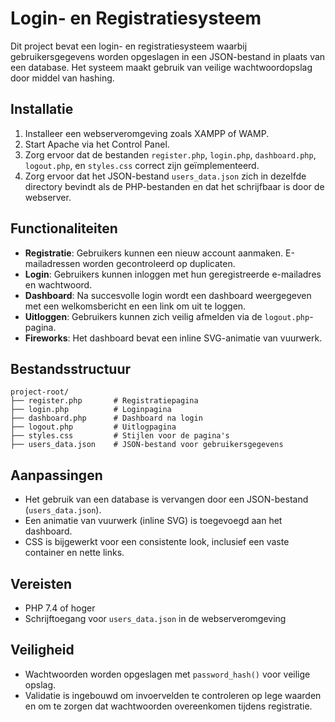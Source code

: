 # Login- en Registratiesysteem

Dit project bevat een login- en registratiesysteem waarbij gebruikersgegevens worden opgeslagen in een JSON-bestand in plaats van een database. Het systeem maakt gebruik van veilige wachtwoordopslag door middel van hashing.

## Installatie
1. Installeer een webserveromgeving zoals XAMPP of WAMP.
2. Start Apache via het Control Panel.
3. Zorg ervoor dat de bestanden `register.php`, `login.php`, `dashboard.php`, `logout.php`, en `styles.css` correct zijn geïmplementeerd.
4. Zorg ervoor dat het JSON-bestand `users_data.json` zich in dezelfde directory bevindt als de PHP-bestanden en dat het schrijfbaar is door de webserver.

## Functionaliteiten
- **Registratie**: Gebruikers kunnen een nieuw account aanmaken. E-mailadressen worden gecontroleerd op duplicaten.
- **Login**: Gebruikers kunnen inloggen met hun geregistreerde e-mailadres en wachtwoord.
- **Dashboard**: Na succesvolle login wordt een dashboard weergegeven met een welkomsbericht en een link om uit te loggen.
- **Uitloggen**: Gebruikers kunnen zich veilig afmelden via de `logout.php`-pagina.
- **Fireworks**: Het dashboard bevat een inline SVG-animatie van vuurwerk.

## Bestandsstructuur
```
project-root/
├── register.php       # Registratiepagina
├── login.php          # Loginpagina
├── dashboard.php      # Dashboard na login
├── logout.php         # Uitlogpagina
├── styles.css         # Stijlen voor de pagina's
├── users_data.json    # JSON-bestand voor gebruikersgegevens
```

## Aanpassingen
- Het gebruik van een database is vervangen door een JSON-bestand (`users_data.json`).
- Een animatie van vuurwerk (inline SVG) is toegevoegd aan het dashboard.
- CSS is bijgewerkt voor een consistente look, inclusief een vaste container en nette links.

## Vereisten
- PHP 7.4 of hoger
- Schrijftoegang voor `users_data.json` in de webserveromgeving

## Veiligheid
- Wachtwoorden worden opgeslagen met `password_hash()` voor veilige opslag.
- Validatie is ingebouwd om invoervelden te controleren op lege waarden en om te zorgen dat wachtwoorden overeenkomen tijdens registratie.
